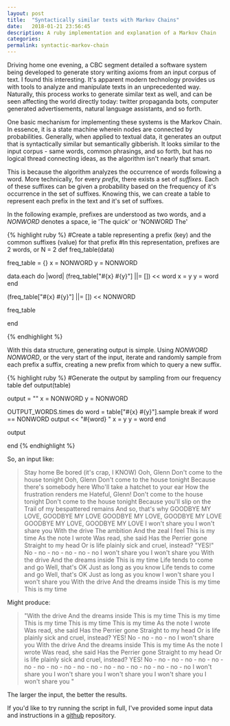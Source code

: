 ```yaml
---
layout: post
title:  "Syntactically similar texts with Markov Chains"
date:   2018-01-21 23:56:45
description: A ruby implementation and explanation of a Markov Chain 
categories:
permalink: syntactic-markov-chain
---
```


Driving home one evening, a CBC segment detailed a software system being developed to generate story writing axioms from an input corpus of text. I found this interesting. It's apparent modern technology provides us with tools to analyze and manipulate texts in an unprecedented way. Naturally, this process works to generate similar text as well, and can be seen affecting the world directly today: twitter propaganda bots, computer generated advertisements, natural language assistants, and so forth.

One basic mechanism for implementing these systems is the Markov Chain. In essence, it is a state machine wherein nodes are connected by probabilities. Generally, when applied to textual data, it generates an output that is syntactically similar but semantically gibberish. It looks similar to the input corpus - same words, common phrasings, and so forth, but has no logical thread connecting ideas, as the algorithm isn't nearly that smart.

This is because the algorithm analyzes the occurrence of words following a word. More technically, for every *prefix*, there exists a set of *suffixes*. Each of these suffixes can be given a probability based on the frequency of it's occurrence in the set of suffixes. Knowing this, we can create a table to represent each prefix in the text and it's set of suffixes.

In the following example, prefixes are understood as two words, and a *NONWORD* denotes a space, ie 'The quick' or 'NONWORD The'

{% highlight ruby %}
#Create a table representing a prefix (key) and the common suffixes (value) for that prefix
#In this representation, prefixes are 2 words, or N = 2
def freq_table(data)

  freq_table = {}
  x = NONWORD
  y = NONWORD

  data.each do |word|
    (freq_table["#{x} #{y}"] ||= []) << word
    x = y
    y = word
  end

  (freq_table["#{x} #{y}"] ||= []) << NONWORD

  freq_table

end

{% endhighlight %}

With this data structure, generating output is simple. Using *NONWORD* *NONWORD*, or the very start of the input, iterate and randomly sample from each prefix a suffix, creating a new prefix from which to query a new suffix.

{% highlight ruby %}
#Generate the output by sampling from our frequency table
def output(table)
  
  output = ""
  x = NONWORD
  y = NONWORD

  OUTPUT_WORDS.times do
    word = table["#{x} #{y}"].sample 
    break if word == NONWORD
    output << "#{word} "
    x = y
    y = word
  end

  output

end
{% endhighlight %}

So, an input like:

> Stay home Be bored (it's crap, I KNOW) Ooh, Glenn Don't come to the house tonight Ooh, Glenn Don't come to the house tonight Because there's somebody here Who'll take a hatchet to your ear How the frustration renders me Hateful, Glenn! Don't come to the house tonight Don't come to the house tonight Because you'll slip on the Trail of my bespattered remains And so, that's why GOODBYE MY LOVE, GOODBYE MY LOVE GOODBYE MY LOVE, GOODBYE MY LOVE GOODBYE MY LOVE, GOODBYE MY LOVE I won't share you I won't share you With the drive The ambition And the zeal I feel This is my time As the note I wrote Was read, she said Has the Perrier gone Straight to my head Or is life plainly sick and cruel, instead? "YES!" No - no - no - no - no - no I won't share you I won't share you With the drive And the dreams inside This is my time Life tends to come and go Well, that's OK Just as long as you know Life tends to come and go Well, that's OK Just as long as you know I won't share you I won't share you With the drive And the dreams inside This is my time This is my time

Might produce:

> "With the drive And the dreams inside This is my time This is my time This is my time This is my time This is my time As the note I wrote Was read, she said Has the Perrier gone Straight to my head Or is life plainly sick and cruel, instead? YES! No - no - no - no I won't share you With the drive And the dreams inside This is my time As the note I wrote Was read, she said Has the Perrier gone Straight to my head Or is life plainly sick and cruel, instead? YES! No - no - no - no - no - no - no - no - no - no - no - no - no - no - no - no - no - no - no I won't share you I won't share you I won't share you I won't share you I won't share you "

The larger the input, the better the results.

If you'd like to try running the script in full, I've provided some input data and instructions in a [github](https://github.com/laaksomavrick/markov-chain-text-generator) repository.
